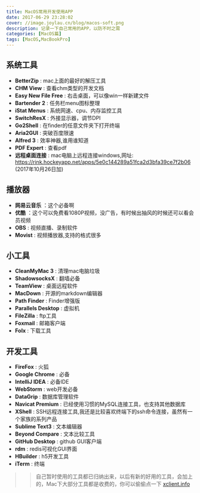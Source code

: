 ```yaml
---
title: MacOS常用开发使用APP
date: 2017-06-29 23:28:02
cover: //image.joylau.cn/blog/macos-soft.png
description: 记录一下自己常用的APP，以防不时之需
categories: [MacOS篇]
tags: [MacOS,MacBookPro]
---
```


<!-- more -->

## 系统工具
- **BetterZip** : mac上面的最好的解压工具
- **CHM View** : 查看chm类型的开发文档
- **Easy New File Free** : 右击桌面，可以像win一样新建文件
- **Bartender 2** : 任务栏menu图标整理
- **iStat Menus** : 系统网速、cpu、内存监控工具
- **SwitchResX** : 外接显示器，调节DPI
- **Go2Shell** : 在finder的任意文件夹下打开终端
- **Aria2GUI** : 突破百度限速
- **Alfred 3** : 效率神器,谁用谁知道
- **PDF Expert** : 查看pdf
- **远程桌面连接** : mac电脑上远程连接windows,网址: https://rink.hockeyapp.net/apps/5e0c144289a51fca2d3bfa39ce7f2b06 (2017年10月26日加)

## 播放器
- **网易云音乐** ：这个必备啊
- **优酷** ：这个可以免费看1080P视频，没广告，有时候出抽风的时候还可以看会员视频
- **OBS** : 视频直播、录制软件
- **Movist** : 视频播放器,支持的格式很多


## 小工具
- **CleanMyMac 3** : 清理mac电脑垃圾
- **ShadowsocksX** : 翻墙必备
- **TeamView** : 桌面远程软件
- **MacDown** : 开源的markdown编辑器
- **Path Finder** : Finder增强版
- **Parallels Desktop** : 虚拟机
- **FileZilla** : ftp工具
- **Foxmail** : 邮箱客户端
- **Folx** : 下载工具


## 开发工具
- **FireFox** : 火狐
- **Google Chrome** : 必备
- **IntelliJ IDEA** : 必备IDE
- **WebStorm** : web开发必备
- **DataGrip** : 数据库管理软件
- **Navicat Premium** : 已经使用习惯的MySQL连接工具，也支持其他数据库
- **XShell** : SSH远程连接工具,我还是比较喜欢终端下的ssh命令连接，虽然有一个家族的系列产品
- **Sublime Text3** : 文本编辑器
- **Beyond Compare** : 文本比较工具
- **GitHub Desktop** : github GUI客户端
- **rdm** : redis可视化GUI界面
- **HBuilder** : h5开发工具
- **iTerm** : 终端


>> 自己暂时使用的工具都已归纳出来，以后有新的好用的工具，会加上的，Mac下大部分工具都是收费的，你可以偷偷点一下 [xclient.info](http://xclient.info/s/)